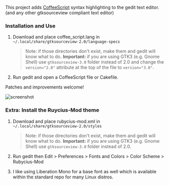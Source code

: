 This project adds [CoffeeScript] syntax highlighting to the gedit text editor. (and any other gtksourceview compliant text editor)

[CoffeeScript]: http://coffeescript.org

### Installation and Use

1. Download and place coffee_script.lang in `~/.local/share/gtksourceview-2.0/language-specs`

    > Note: if those directories don't exist, make them and gedit will know what to do.
    > **Important:** if you are using GTK3 (e.g. Gnome Shell) use `gtksourceview-3.0` folder instead of 2.0
    > and change the `version="2.0"` attribute at the top of the file to `version="3.0"`.

2. Run gedit and open a CoffeeScript file or Cakefile.

Patches and improvements welcome!

![screenshot](http://wavded.github.com/gedit-coffeescript/screenshot2.png)

### Extra: Install the Ruycius-Mod theme

1. Download and place rubycius-mod.xml in `~/.local/share/gtksourceview-2.0/styles`

    > Note: if those directories don't exist, make them and gedit will know what to do.
    > **Important:** if you are using GTK3 (e.g. Gnome Shell) use `gtksourceview-3.0` folder instead of 2.0.

2. Run gedit then Edit > Preferences > Fonts and Colors > Color Scheme > Rubycius-Mod

3. I like using Liberation Mono for a base font as well which is available within the standard repo for many Linux distros.

